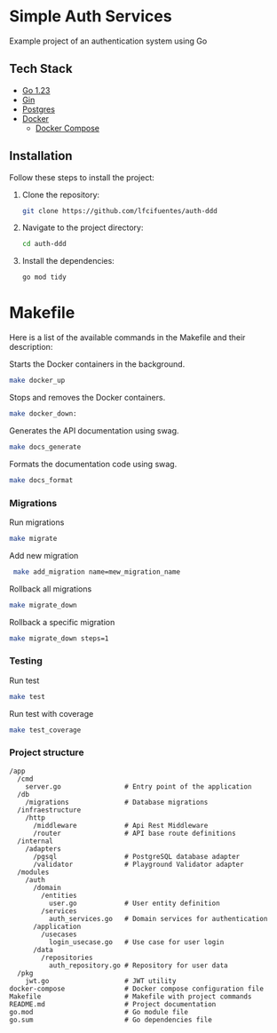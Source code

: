 # Simple Auth Services

Example project of an authentication system using Go

## Tech Stack
 - [Go 1.23](https://go.dev/doc/install)
 - [Gin](https://gin-gonic.com/)
 - [Postgres](https://www.postgresql.org)
 - [Docker](https://www.docker.com)
   - [Docker Compose](https://docs.docker.com/compose/)


## Installation

Follow these steps to install the project:

1. Clone the repository:
    ```sh
    git clone https://github.com/lfcifuentes/auth-ddd
    ```
2. Navigate to the project directory:
    ```sh
    cd auth-ddd
    ```
3. Install the dependencies:
    ```sh
    go mod tidy
    ```

# Makefile
Here is a list of the available commands in the Makefile and their description:

Starts the Docker containers in the background.
```sh
make docker_up
```

Stops and removes the Docker containers.
```sh
make docker_down:
```

Generates the API documentation using swag.
```sh
make docs_generate
```

Formats the documentation code using swag.
```sh
make docs_format
```

### Migrations

Run migrations
```sh
make migrate
```

Add new migration
```sh
 make add_migration name=mew_migration_name
```

Rollback all migrations
```sh
make migrate_down
```

Rollback a specific migration
```sh
make migrate_down steps=1
```

### Testing

Run test
```sh
make test
```

Run test with coverage
```sh
make test_coverage
```

### Project structure

```
/app
  /cmd
    server.go                # Entry point of the application
  /db
    /migrations              # Database migrations
  /infraestructure
    /http
      /middleware            # Api Rest Middleware
      /router                # API base route definitions
  /internal
    /adapters
      /pgsql                 # PostgreSQL database adapter
      /validator             # Playground Validator adapter
  /modules
    /auth
      /domain
        /entities
          user.go            # User entity definition
        /services
          auth_services.go   # Domain services for authentication
      /application
        /usecases
          login_usecase.go   # Use case for user login
      /data
        /repositories
          auth_repository.go # Repository for user data
  /pkg
    jwt.go                   # JWT utility
docker-compose               # Docker compose configuration file
Makefile                     # Makefile with project commands
README.md                    # Project documentation
go.mod                       # Go module file
go.sum                       # Go dependencies file
```